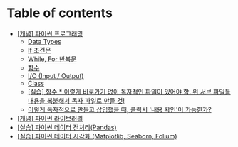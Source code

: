 # Table of contents

* [\[개념\] 파이썬 프로그래밍](README.md)
  * [Data Types](https://app.gitbook.com/o/CNGVrK9H35CNfG7bwZDc/s/HvBkoEtU90dxLFmJbPHk/)
  * [If 조건문](https://app.gitbook.com/o/CNGVrK9H35CNfG7bwZDc/s/Ro6cj42Y9Qsn075VFZSf/)
  * [While, For 반복문](https://app.gitbook.com/o/CNGVrK9H35CNfG7bwZDc/s/54hIQRYuORTOy06o0CBR/)
  * [함수](https://app.gitbook.com/o/CNGVrK9H35CNfG7bwZDc/s/U1yv4FYWwWDFVXp0Xo1A/)
  * [I/O (Input / Output)](https://app.gitbook.com/o/CNGVrK9H35CNfG7bwZDc/s/UsLN3j4fPFwwp0n2OPPu/)
  * [Class](https://app.gitbook.com/o/CNGVrK9H35CNfG7bwZDc/s/7dcM4DCVMsx8rmNtv9wW/)
  * [\[실습\] 함수 \* 이렇게 바로가기 없이 독자적인 파일이 있어야 함. 위 서브 파일들 내용을 복붙해서 독자 파일로 만들 것!](undefined/untitled.md)
  * [이렇게 독자적으로 만들고 삽입했을 때, 클릭시 '내용 확인'이 가능한가?](undefined/undefined.md)
* [\[개념\] 파이썬 라이브러리](undefined-1.md)
* [\[실습\] 파이썬 데이터 전처리(Pandas)](pandas.md)
* [\[실습\] 파이썬 데이터 시각화 (Matplotlib, Seaborn, Folium)](matplotlib-seaborn-folium.md)
